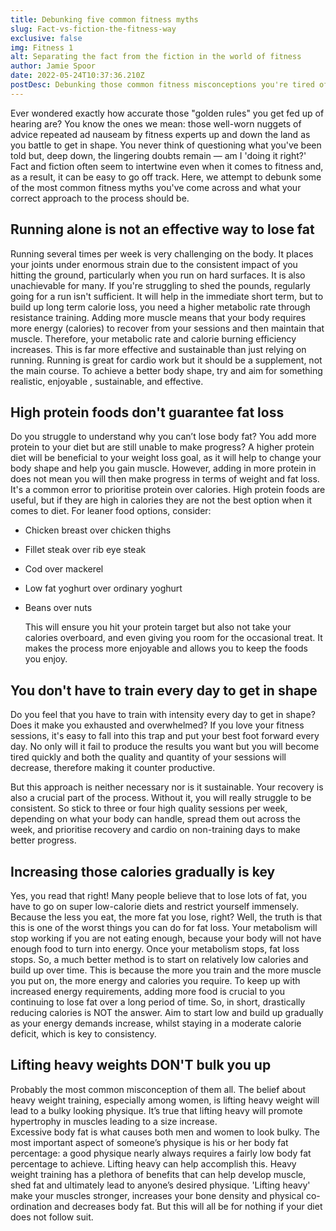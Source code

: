 ```yaml
---
title: Debunking five common fitness myths
slug: Fact-vs-fiction-the-fitness-way
exclusive: false
img: Fitness 1
alt: Separating the fact from the fiction in the world of fitness
author: Jamie Spoor
date: 2022-05-24T10:37:36.210Z
postDesc: Debunking those common fitness misconceptions you're tired of hearing
---
```

Ever wondered exactly how accurate those "golden rules" you get fed up of hearing are? You know the ones we mean: those well-worn nuggets of advice repeated ad nauseam by fitness experts up and down the land as you battle to get in shape. You never think of questioning what you've been told but, deep down, the lingering doubts remain — am I 'doing it right?' Fact and fiction often seem to intertwine even when it comes to fitness and, as a result, it can be easy to go off track. Here, we attempt to debunk some of the most common fitness myths you've come across and what your correct approach to the process should be. 

## Running alone is not an effective way to lose fat

Running several times per week is very challenging on the body. It places your joints under enormous strain due to the consistent impact of you hitting the ground, particularly when you run on hard surfaces.
It is also unachievable for many. If you're struggling to shed the pounds, regularly going for a run isn't   sufficient.  It will help in the immediate short term, but to build up long term calorie loss, you need a higher metabolic rate through resistance training. 
Adding more muscle means that your body requires more energy (calories) to recover from your sessions and then maintain that muscle. Therefore, your metabolic rate and calorie burning efficiency increases. This is far more effective and sustainable than just relying on running. 
Running is great for cardio work but it should be a supplement, not the main course.  To achieve a better body shape, try and aim for something realistic, enjoyable , sustainable, and effective. 

## High protein foods don't guarantee fat loss

Do you struggle to understand why you can’t lose body fat? You add more protein to your diet but are still unable to make progress? A higher protein diet will be beneficial to your weight loss goal, as it will help to change your body shape and help you gain muscle. 
However, adding in more protein in does not mean you will then make progress in terms of weight and fat loss. It's a common error to prioritise protein over calories. High protein foods are useful, but if they are high in calories they are not the best option when it comes to diet. For leaner food options, consider:    

* Chicken breast over chicken thighs
* Fillet steak over rib eye steak
* Cod over mackerel
* Low fat yoghurt over ordinary yoghurt
* Beans over nuts

   This will ensure you hit your protein target but also not take your calories overboard, and even giving you room for the occasional treat. It makes the process more enjoyable and allows you to keep the foods you enjoy.

## You don't have to train every day to get in shape

Do you feel that you have to train with intensity every day to get in shape? Does it make you exhausted and overwhelmed? If you love your fitness sessions, it's easy to fall into this trap and put your best foot forward every day. No only will it fail to produce the results you want but you will become tired quickly and both the quality and quantity of your sessions will decrease, therefore making it counter productive. 

But this approach is neither necessary nor is it sustainable. Your recovery is also a crucial part of the process.   Without it, you will really struggle to be consistent. So stick to three or four high quality sessions per week, depending on what your body can handle, spread them out across the week, and prioritise recovery and cardio on non-training days to make better progress. 

## Increasing those calories gradually is key

Yes, you read that right!  Many people believe that to lose lots of fat, you have to go on super low-calorie diets and restrict yourself immensely. Because the less you eat, the more fat you lose, right? Well, the truth is that this is one of the worst things you can do for fat loss. 
Your metabolism will stop working if you are not eating enough, because your body will not have enough food  to turn into energy. Once your metabolism stops, fat loss stops. So, a much better method is to start on relatively low calories and build up over time. This is because the more you train and the more muscle you put on, the more energy and calories you require. 
To keep up with increased energy requirements, adding more food is crucial to you continuing to lose fat over a long period of time. So, in short, drastically reducing calories is NOT the answer. Aim to start low and build up gradually as your energy demands increase, whilst staying in a moderate calorie deficit, which is key to  consistency.

## Lifting heavy weights DON'T bulk you up

Probably the most common misconception of them all. The belief about heavy weight training, especially among women, is lifting heavy weight will lead to a bulky looking physique. It’s true that lifting heavy will promote hypertrophy in muscles leading to a size increase.\
 Excessive body fat is what causes both men and women to look bulky. The most important aspect of someone’s physique is his or her body fat percentage: a good physique nearly always requires a fairly low body fat percentage to achieve. 
Lifting heavy can help accomplish this. Heavy weight training has a plethora of benefits that can help develop muscle, shed fat and ultimately lead to anyone’s desired physique. 'Lifting heavy' make your muscles stronger, increases your bone density and physical co-ordination and decreases body fat. But this will all be for nothing if your diet does not follow suit.